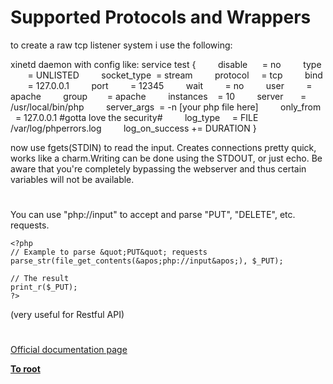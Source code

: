 # Supported Protocols and Wrappers





to create a raw tcp listener system i use the following:

xinetd daemon with config like:
service test
{
&#xA0; &#xA0; &#xA0; &#xA0; disable&#xA0; &#xA0; &#xA0; = no
&#xA0; &#xA0; &#xA0; &#xA0; type&#xA0; &#xA0; &#xA0; &#xA0;&#xA0; = UNLISTED
&#xA0; &#xA0; &#xA0; &#xA0; socket_type&#xA0; = stream
&#xA0; &#xA0; &#xA0; &#xA0; protocol&#xA0; &#xA0;&#xA0; = tcp
&#xA0; &#xA0; &#xA0; &#xA0; bind&#xA0; &#xA0; &#xA0; &#xA0;&#xA0; = 127.0.0.1
&#xA0; &#xA0; &#xA0; &#xA0; port&#xA0; &#xA0; &#xA0; &#xA0;&#xA0; = 12345
&#xA0; &#xA0; &#xA0; &#xA0; wait&#xA0; &#xA0; &#xA0; &#xA0;&#xA0; = no
&#xA0; &#xA0; &#xA0; &#xA0; user&#xA0; &#xA0; &#xA0; &#xA0;&#xA0; = apache
&#xA0; &#xA0; &#xA0; &#xA0; group&#xA0; &#xA0; &#xA0; &#xA0; = apache
&#xA0; &#xA0; &#xA0; &#xA0; instances&#xA0; &#xA0; = 10
&#xA0; &#xA0; &#xA0; &#xA0; server&#xA0; &#xA0; &#xA0;&#xA0; = /usr/local/bin/php
&#xA0; &#xA0; &#xA0; &#xA0; server_args&#xA0; = -n [your php file here]
&#xA0; &#xA0; &#xA0; &#xA0; only_from&#xA0; &#xA0; = 127.0.0.1 #gotta love the security#
&#xA0; &#xA0; &#xA0; &#xA0; log_type&#xA0; &#xA0;&#xA0; = FILE /var/log/phperrors.log
&#xA0; &#xA0; &#xA0; &#xA0; log_on_success += DURATION
}

now use fgets(STDIN) to read the input. Creates connections pretty quick, works like a charm.Writing can be done using the STDOUT, or just echo. Be aware that you&apos;re completely bypassing the webserver and thus certain variables will not be available.

  

#



You can use &quot;php://input&quot; to accept and parse &quot;PUT&quot;, &quot;DELETE&quot;, etc. requests.



```
<?php
// Example to parse &quot;PUT&quot; requests 
parse_str(file_get_contents(&apos;php://input&apos;), $_PUT);

// The result
print_r($_PUT);
?>
```


(very useful for Restful API)

  

#

[Official documentation page](https://www.php.net/manual/en/wrappers.php)

**[To root](/README.md)**
